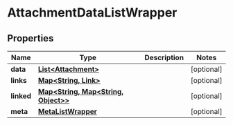 
# AttachmentDataListWrapper

## Properties
Name | Type | Description | Notes
------------ | ------------- | ------------- | -------------
**data** | [**List&lt;Attachment&gt;**](Attachment.md) |  |  [optional]
**links** | [**Map&lt;String, Link&gt;**](Link.md) |  |  [optional]
**linked** | [**Map&lt;String, Map&lt;String, Object&gt;&gt;**](Map.md) |  |  [optional]
**meta** | [**MetaListWrapper**](MetaListWrapper.md) |  |  [optional]



